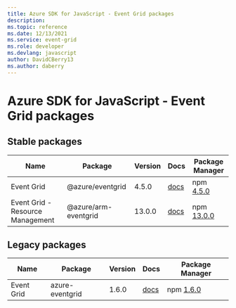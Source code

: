 ```yaml
---
title: Azure SDK for JavaScript - Event Grid packages
description: 
ms.topic: reference
ms.date: 12/13/2021
ms.service: event-grid
ms.role: developer
ms.devlang: javascript
author: DavidCBerry13
ms.author: daberry
---
```


# Azure SDK for JavaScript - Event Grid packages

## Stable packages

| Name                  | Package              | Version          | Docs                   | Package Manager                |
|-----------------------|----------------------|------------------|------------------------|--------------------------------|
| Event Grid | @azure/eventgrid | 4.5.0 | [docs](/azure/javascript/sdk/sdk-demo2/event-grid/eventgrid/azure-eventgrid/stable)  | npm [4.5.0](https://www.npmjs.com/package/%40azure%2Feventgrid) |
| Event Grid - Resource Management | @azure/arm-eventgrid | 13.0.0 | [docs](/azure/javascript/sdk/sdk-demo2/event-grid/arm-eventgrid/azure-arm-eventgrid/stable)  | npm [13.0.0](https://www.npmjs.com/package/%40azure%2Farm-eventgrid) |
 

 


## Legacy packages

| Name                  | Package              | Version          | Docs                   | Package Manager                |
|-----------------------|----------------------|------------------|------------------------|--------------------------------|
| Event Grid | azure-eventgrid | 1.6.0 | [docs](/azure/javascript/sdk/sdk-demo2/event-grid/legacy/event-grid/azure-eventgrid/legacy)  | npm [1.6.0](https://www.npmjs.com/package/azure-eventgrid%401.6.0) |
 